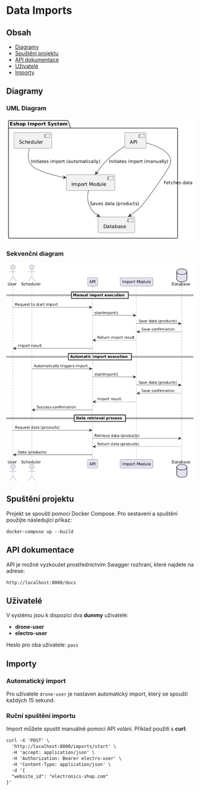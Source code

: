 # Data Imports

## Obsah

- [Diagramy](#diagramy)
- [Spuštění projektu](#spuštění-projektu)
- [API dokumentace](#api-dokumentace)
- [Uživatelé](#uživatelé)
- [Importy](#importy)

## Diagramy

### UML Diagram

![UML Diagram](https://github.com/AndrejTS/data-imports/blob/main/uml.png)

### Sekvenční diagram

![Sekvenční diagram](https://github.com/AndrejTS/data-imports/blob/main/uml_sek.png)

## Spuštění projektu

Projekt se spouští pomocí Docker Compose. Pro sestavení a spuštění použijte následující příkaz:

    docker-compose up --build

## API dokumentace

API je možné vyzkoušet prostřednictvím Swagger rozhraní, které najdete na adrese:

    http://localhost:8000/docs

## Uživatelé

V systému jsou k dispozici dva **dummy** uživatelé:

- **drone-user**
- **electro-user**

Heslo pro oba uživatele: `pass`

## Importy

### Automatický import

Pro uživatele `drone-user` je nastaven automatický import, který se spouští každých 15 sekund.

### Ruční spuštění importu

Import můžete spustit manuálně pomocí API volání. Příklad použití s **curl**:

    curl -X 'POST' \
      'http://localhost:8000/imports/start' \
      -H 'accept: application/json' \
      -H 'Authorization: Bearer electro-user' \
      -H 'Content-Type: application/json' \
      -d '{
      "website_id": "electronics-shop.com"
    }'
